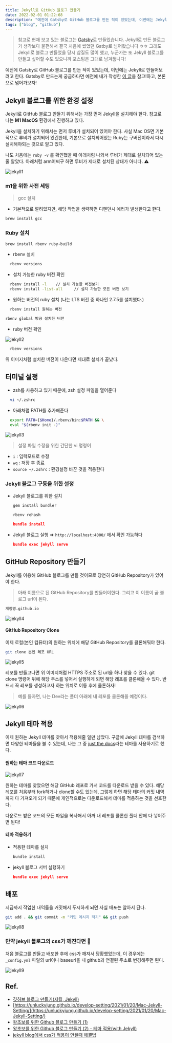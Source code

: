 ```yaml
---
title: Jekyll로 GitHub 블로그 만들기
date: 2022-02-01 01:22:68
description: "예전에 Gatsby로 GitHub 블로그를 만든 적이 있었는데, 이번에는 Jekyll로 만들어보려고 한다. Gatsby로 만드는게 궁금하다면 예전에 내가 작성한..."
tags: ["blog", "github"]
---
```


> 참고로 현재 보고 있는 블로그는 [Gatsby](https://www.gatsbyjs.com/)로 만들었습니다. Jekyll로 만든 블로그가 생각보다 불편해서 결국 처음에 썼었던 Gatby로 넘어왔습니다 ㅎㅎ 그래도 Jekyll로 블로그 만들었을 당시 삽질도 많이 했고, 누군가는 또 Jekyll 블로그를 만들고 싶어할 수도 있으니까 포스팅은 그대로 남겨둡니다!

예전에 Gatsby로 GitHub 블로그를 만든 적이 있었는데, 이번에는 Jekyll로 만들어보려고 한다. Gatsby로 만드는게 궁금하다면 예전에 내가 작성한 [이 글](https://dwon-lee.tistory.com/6?category=931682)을 참고!하고, 본론으로 넘어가보자!

## Jekyll 블로그를 위한 환경 설정

Jekyll로 GitHub 블로그 만들기 위해서는 가장 먼저 Jekyll을 설치해야 한다. 참고로 나는 **M1 MacOS** 환경에서 진행하고 있다.

Jekyll을 설치하기 위해서는 먼저 루비가 설치되어 있어야 한다. 사실 Mac OS면 기본적으로 루비가 설치되어 있긴한데, 기본으로 설치되어있는 Ruby는 구버전이라서 다시 설치해야되는 것으로 알고 있다.

나도 처음에는 `ruby -v` 를 확인했을 때 아래처럼 나와서 루비가 제대로 설치되어 있는줄 알았다. 아래처럼 arm어쩌구 하면 루비가 제대로 설치된 상태가 아니다. ⚠️

![jekyll1](./images/jekyll1.png)

### m1을 위한 사전 세팅

> gcc 설치

- 기본적으로 깔려있지만, 해당 작업을 생략하면 디펜던시 에러가 발생한다고 한다.

```bash
brew install gcc
```

### Ruby 설치

```bash
brew install rbenv ruby-build
```

- rbenv 설치

```bash
  rbenv versions
```

- 설치 가능한 ruby 버전 확인

```bash
  rbenv install -l    // 설치 가능한 버전보기
  rbenv install -list-all     // 설치 가능한 모든 버전 보기
```

- 원하는 버전의 ruby 설치 (나는 LTS 버전 중 하나인 2.7.5를 설치했다.)

```bash
  rbenv install 원하는 버전
```

```bash
rbenv global 방금 설치한 버전
```

- ruby 버전 확인

![jekyll2](./images/jekyll2.png)

```bash
  rbenv versions
```

위 이미지처럼 설치한 버전이 나온다면 제대로 설치가 끝났다.

## 터미널 설정

- zsh를 사용하고 있기 때문에, zsh 설정 파일을 열어준다

```bash
  vi ~/.zshrc
```

- 아래처럼 PATH를 추가해준다

```bash
  export PATH={$Home}/.rbenv/bin:$PATH && \
  eval "$(rbenv init -)"
```

![jekyll3](./images/jekyll3.png)

> 설정 파일 수정을 위한 간단한 vi 명령어

- `i` : 입력모드로 수정
- `wq` : 저장 후 종료
- `source ~/.zshrc` : 환경설정 바꾼 것을 적용한다

### Jekyll 블로그 구동을 위한 설정

- Jekyll 블로그를 위한 설치
  ```bash
  gem install bundler
  ```
  ```bash
  rbenv rehash
  ```
  ```json
  bundle install
  ```
- Jekyll 블로그 실행 ⇒ `http://localhost:4000/` 에서 확인 가능하다
  ```json
  bundle exec jekyll serve
  ```

## GitHub Repository 만들기

Jekyll를 이용해 GitHub 블로그를 만들 것이므로 당연히 GitHub Repository가 있어야 한다.

> 아래 이름으로 된 GitHub Repository를 만들어야한다. 그리고 이 이름이 곧 블로그 url이 된다.

```bash
계정명.github.io
```

![jekyll4](./images/jekyll4.png)

#### GitHub Repository Clone

이제 로컬(본인 컴퓨터)의 원하는 위치에 해당 GitHub Repository를 클론해둬야 한다.

```bash
git clone 본인 레포 URL
```

![jekyll5](./images/jekyll5.png)

레포를 만들고나면 위 이미지처럼 HTTPS 주소로 된 url을 하나 찾을 수 있다. git clone 명령어 뒤에 해당 주소를 넣어서 실행하게 되면 해당 레포를 클론해올 수 있다. 반드시 꼭 레포를 생성하고자 하는 위치로 이동 후에 클론하자!

> 예를 들자면, 나는 Dev라는 폴더 아래에 내 레포를 클론해올 예정이다.

![jekyll6](./images/jekyll6.png)

## Jekyll 테마 적용

이제 원하는 Jekyll 테마를 찾아서 적용해줄 일만 남았다. 구글에 Jekyll 테마를 검색하면 다양한 테마들을 볼 수 있는데, 나는 그 중 [just the docs](https://pmarsceill.github.io/just-the-docs/)라는 테마를 사용하기로 했다.

#### 원하는 테마 코드 다운로드

![jekyll7](./images/jekyll7.png)

원하는 테마를 찾았으면 해당 GitHub 레포로 가서 코드를 다운로드 받을 수 있다. 해당 레포를 처음부터 fork하거나 clone할 수도 있는데, 그렇게 하면 해당 테마의 커밋 내역까지 다 가져오게 되기 때문에 개인적으로는 다운로드해서 테마를 적용하는 것을 선호한다.

다운로드 받은 코드의 모든 파일을 복사해서 아까 내 레포를 클론한 폴더 안에 다 넣어주면 된다!

#### 테마 적용하기

- 적용한 테마를 설치
  ```bash
  bundle install
  ```
- jekyll 블로그 서버 실행하기
  ```json
  bundle exec jekyll serve
  ```

## 배포

지금까지 작업한 내역들을 커밋해서 푸시하게 되면 사실 배포는 알아서 된다.

```bash
git add . && git commit -m "커밋 메시지 적기" && git push
```

![jekyll8](./images/jekyll8.png)

### 만약 jekyll 블로그의 css가 깨진다면 🤔

처음 블로그를 만들고 배포한 후에 css가 깨져서 당황했었는데, 이 경우에는 `_config.yml` 파일의 url이나 baseurl을 내 github과 연결된 주소로 변경해주면 된다.

![jekyll9](./images/jekyll9.png)

## Ref.

- [깃허브 블로그 만들기(지킬, Jekyll)](http://blog.illunex.com/%EA%B9%83%ED%97%88%EB%B8%8C-%EB%B8%94%EB%A1%9C%EA%B7%B8-%EB%A7%8C%EB%93%A4%EA%B8%B0%EC%A7%80%ED%82%AC-jekyll/)
- [https://unluckyjung.github.io/develop-setting/2021/01/20/Mac-Jekyll-Setting/](https://unluckyjung.github.io/develop-setting/2021/01/20/Mac-Jekyll-Setting/)
- [왕초보를 위한 Github 블로그 만들기 (1)](https://zeddios.tistory.com/1222)
- [왕초보를 위한 Github 블로그 만들기 (2) - 테마 적용(with Jekyll)](https://zeddios.tistory.com/1223)
- [jekyll blog에서 css가 적용이 안될때 해결법](https://lifetutorial.tistory.com/7)
